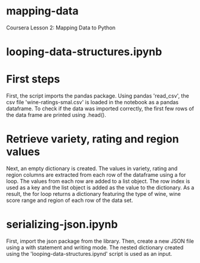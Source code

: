 # mapping-data
Coursera Lesson 2: Mapping Data to Python

# looping-data-structures.ipynb 

# First steps
First, the script imports the pandas package.
Using pandas 'read_csv', the csv file 'wine-ratings-smal.csv' is loaded in the notebook as a pandas dataframe. To check if the data was imported correctly, the first few rows of the data frame are printed using .head().
# Retrieve variety, rating and region values
Next, an empty dictionary is created. The values in variety, rating and region columns are extracted from each row of the dataframe using a for loop. The values from each row are added to a list object. The row index is used as a key and the list object is added as the value to the dictionary. As a result, the for loop returns a dictionary featuring the type of wine, wine score range and region of each row of the data set. 

# serializing-json.ipynb 
First, import the json package from the library. Then, create a new JSON file using a with statement and writing mode. The nested dictionary created using the 'looping-data-structures.ipynd' script is used as an input.
